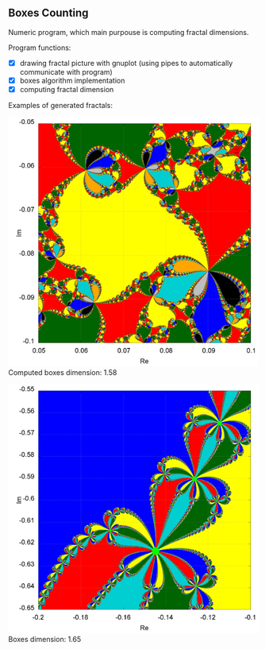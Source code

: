 ## **Boxes Counting**

Numeric program, which main purpouse is computing fractal dimensions.

Program functions:
- [x] drawing fractal picture with gnuplot (using pipes to automatically communicate with program)
- [x] boxes algorithm implementation
- [x] computing fractal dimension

Examples of generated fractals:

![alt text](OUTPUT/example1.png)
Computed boxes dimension: 1.58

![alt text](OUTPUT/example2.png)
Boxes dimension: 1.65